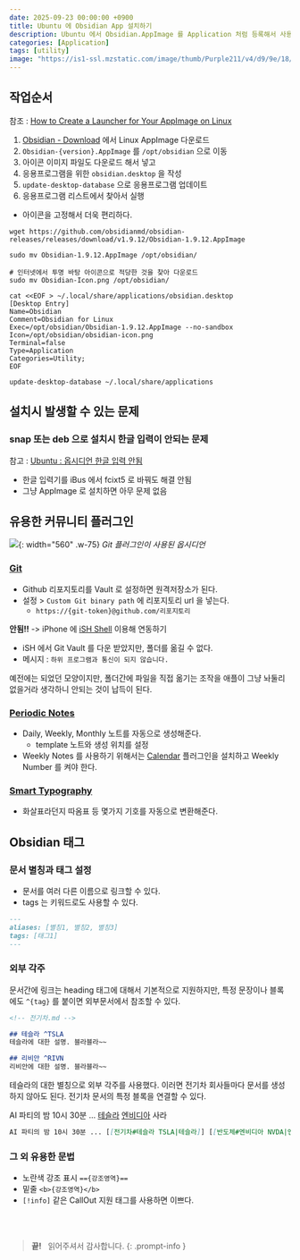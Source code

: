 ```yaml
---
date: 2025-09-23 00:00:00 +0900
title: Ubuntu 에 Obsidian App 설치하기
description: Ubuntu 에서 Obsidian.AppImage 를 Application 처럼 등록해서 사용하기 위한 방법입니다. Github 리포지토리와 연결하는 방법과 유용한 플러그인도 소개합니다.
categories: [Application]
tags: [utility]
image: "https://is1-ssl.mzstatic.com/image/thumb/Purple211/v4/d9/9e/18/d99e18a7-9b82-4f54-3c7e-d20d351de81a/AppIcon-0-1x_U007epad-0-1-85-220-0.png/1200x630wa.png"
---
```


## 작업순서

참조 : [How to Create a Launcher for Your AppImage on Linux](https://dev.to/lovestaco/how-to-create-a-launcher-for-your-appimage-on-linux-mc3)

1. [Obsidian - Download](https://obsidian.md/download) 에서 Linux AppImage 다운로드
2. `Obsidian-{version}.AppImage` 를 `/opt/obsidian` 으로 이동
3. 아이콘 이미지 파일도 다운로드 해서 넣고
4. 응용프로그램을 위한 `obsidian.desktop` 을 작성
5. `update-desktop-database` 으로 응용프로그램 업데이트
6. 응용프로그램 리스트에서 찾아서 실행
  - 아이콘을 고정해서 더욱 편리하다.

```console
wget https://github.com/obsidianmd/obsidian-releases/releases/download/v1.9.12/Obsidian-1.9.12.AppImage

sudo mv Obsidian-1.9.12.AppImage /opt/obsidian/

# 인터넷에서 투명 바탕 아이콘으로 적당한 것을 찾아 다운로드
sudo mv Obsidian-Icon.png /opt/obsidian/

cat <<EOF > ~/.local/share/applications/obsidian.desktop
[Desktop Entry]
Name=Obsidian
Comment=Obsidian for Linux
Exec=/opt/obsidian/Obsidian-1.9.12.AppImage --no-sandbox
Icon=/opt/obsidian/obsidian-icon.png
Terminal=false
Type=Application
Categories=Utility;
EOF

update-desktop-database ~/.local/share/applications
```


## 설치시 발생할 수 있는 문제

### snap 또는 deb 으로 설치시 한글 입력이 안되는 문제

참고 : [Ubuntu : 옵시디언 한글 입력 안됨](https://lazyartisan.tistory.com/5)

- 한글 입력기를 iBus 에서 fcixt5 로 바꿔도 해결 안됨
- 그냥 AppImage 로 설치하면 아무 문제 없음


## 유용한 커뮤니티 플러그인

![](/2025/09/23-obsidian-git-vault.webp){: width="560" .w-75}
_Git 플러그인이 사용된 옵시디언_

### [Git](https://github.com/Vinzent03/obsidian-git)

- Github 리포지토리를 Vault 로 설정하면 원격저장소가 된다.
- 설정 > `Custom Git binary path` 에 리포지토리 url 을 넣는다.
  - `https://{git-token}@github.com/리포지토리`

**안됨!!** -> iPhone 에 [iSH Shell](https://apps.apple.com/us/app/ish-shell/id1436902243) 이용해 연동하기

- iSH 에서 Git Vault 를 다운 받았지만, 폴더를 옮길 수 없다.
- 메시지 : `하위 프로그램과 통신이 되지 않습니다.`

예전에는 되었던 모양이지만, 폴더간에 파일을 직접 옮기는 조작을 애플이 그냥 놔둘리 없을거라 생각하니 안되는 것이 납득이 된다.

### [Periodic Notes](https://github.com/liamcain/obsidian-periodic-notes)

- Daily, Weekly, Monthly 노트를 자동으로 생성해준다.
  - template 노트와 생성 위치를 설정
- Weekly Notes 를 사용하기 위해서는 [Calendar](https://github.com/liamcain/obsidian-calendar-plugin) 플러그인을 설치하고 Weekly Number 를 켜야 한다.

### [Smart Typography](https://github.com/mgmeyers/obsidian-smart-typography)

- 화살표라던지 따옴표 등 몇가지 기호를 자동으로 변환해준다.


## Obsidian 태그

### 문서 별칭과 태그 설정

- 문서를 여러 다른 이름으로 링크할 수 있다.
- tags 는 키워드로도 사용할 수 있다.

```md
---
aliases: [별칭1, 별칭2, 별칭3]
tags: [태그1]
---
```

### 외부 각주

문서간에 링크는 heading 태그에 대해서 기본적으로 지원하지만, 특정 문장이나 블록에도 `^{tag}` 를 붙이면 외부문서에서 참조할 수 있다.

```md
<!-- 전기차.md -->

## 테슬라 ^TSLA
테슬라에 대한 설명. 블라블라~~

## 리비안 ^RIVN
리비안에 대한 설명. 블라블라~~
```

테슬라의 대한 별칭으로 외부 각주를 사용했다. 이러면 전기차 회사들마다 문서를 생성하지 않아도 된다. 전기차 문서의 특정 블록을 연결할 수 있다.

AI 파티의 밤 10시 30분 ... <u>테슬라</u> <u>엔비디아</u> 사라

```md
AI 파티의 밤 10시 30분 ... [[전기차#테슬라 TSLA|테슬라]] [[반도체#엔비디아 NVDA|엔비디아]] 사라
```

### 그 외 유용한 문법

- 노란색 강조 표시 `=={강조영역}==`
- 밑줄 `<b>{강조영역}</b>`
- `[!info]` 같은 CallOut 지원 태그를 사용하면 이쁘다.


&nbsp; <br />
&nbsp; <br />

> **끝!** &nbsp; 읽어주셔서 감사합니다.
{: .prompt-info }
